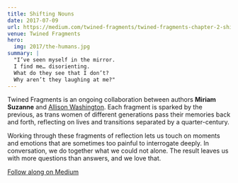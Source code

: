 ```yaml
---
title: Shifting Nouns
date: 2017-07-09
url: https://medium.com/twined-fragments/twined-fragments-chapter-2-shifting-nouns-47c42d3d8199
venue: Twined Fragments
hero:
  img: 2017/the-humans.jpg
summary: |
  "I’ve seen myself in the mirror.
  I find me… disorienting.
  What do they see that I don’t?
  Why aren’t they laughing at me?"
---
```


Twined Fragments is an ongoing collaboration
between authors **Miriam Suzanne** and
[Allison Washington](http://allisonwashington.net).
Each fragment is sparked by the previous,
as trans women of different generations
pass their memories back and forth,
reflecting on lives and transitions separated by a quarter-century.

Working through these fragments of reflection
lets us touch on moments and emotions
that are sometimes too painful to interrogate deeply.
In conversation, we do together what we could not alone.
The result leaves us with more questions than answers,
and we love that.

[Follow along on Medium](https://medium.com/twined-fragments)
